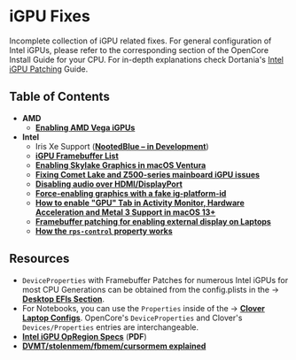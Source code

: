 # iGPU Fixes

Incomplete collection of iGPU related fixes. For general configuration of Intel iGPUs, please refer to the corresponding section of the OpenCore Install Guide for your CPU. For in-depth explanations check Dortania's [Intel iGPU Patching](https://dortania.github.io/OpenCore-Post-Install/gpu-patching/intel-patching/#getting-started) Guide.

## Table of Contents
- **AMD**
	- [**Enabling AMD Vega iGPUs**](https://github.com/5T33Z0/OC-Little-Translated/tree/main/11_Graphics/iGPU/AMD) 
- **Intel**
	- Iris Xe Support ([**NootedBlue – in Development**](https://www.insanelymac.com/forum/topic/358305-80-solved-iris-xe-igpu-on-tiger-lake-successfully-loaded-icllp-frambuffer-and-vram-also-recognizes-1536mb-however-some-issues/?do=findComment&comment=2819650)) 	
	- [**iGPU Framebuffer List**](https://github.com/5T33Z0/OC-Little-Translated/blob/main/11_Graphics/iGPU/iGPU_DeviceProperties.md)
	- [**Enabling Skylake Graphics in macOS Ventura**](https://github.com/5T33Z0/OC-Little-Translated/tree/main/11_Graphics/iGPU/Skylake_Spoofing_macOS13)
	- [**Fixing Comet Lake and Z500-series mainboard iGPU issues**](https://github.com/5T33Z0/OC-Little-Translated/tree/main/11_Graphics/iGPU/Cometlake_Z590#comet-lake-igpu-issues-on-500-series-mainboards)
	- [**Disabling audio over HDMI/DisplayPort**](https://github.com/5T33Z0/OC-Little-Translated/blob/main/11_Graphics/iGPU/iGPU_disable_audio_over_HDMI-DP.md)
	- [**Force-enabling graphics with a fake ig-platform-id**](https://github.com/5T33Z0/OC-Little-Translated/blob/main/11_Graphics/iGPU/Fake_ig-platform-id.md)
	- [**How to enable "GPU" Tab in Activity Monitor, Hardware Acceleration and Metal 3 Support in macOS 13+**](https://github.com/5T33Z0/OC-Little-Translated/tree/main/11_Graphics/Metal_3)
	- [**Framebuffer patching for enabling external display on Laptops**](https://github.com/5T33Z0/OC-Little-Translated/blob/main/11_Graphics/iGPU/Framebuffer_Patching/README.md)
 	- [**How the `rps-control` property works**](/RPS-Control.md)

## Resources
- `DeviceProperties` with Framebuffer Patches for numerous Intel iGPUs for most CPU Generations can be obtained from the config.plists in the &rarr; [**Desktop EFIs Section**](https://github.com/5T33Z0/OC-Little-Translated/tree/main/F_Desktop_EFIs).
- For Notebooks, you can use the `Properties` inside of the &rarr; [**Clover Laptop Configs**](https://github.com/5T33Z0/Clover-Crate/tree/main/Laptop_Configs). OpenCore's `DeviceProperties` and Clover's `Devices/Properties` entries are interchangeable.
- [**Intel iGPU OpRegion Specs**](https://01.org/sites/default/files/documentation/acpi_igd_opregion_spec_0.pdf) (**PDF**)
- [**DVMT/stolenmem/fbmem/cursormem explained**](https://osxlatitude.com/forums/topic/17804-dvmtstolenmemfbmemcursormem-why-do-we-patch-these-for-broadwell-and-later/)
